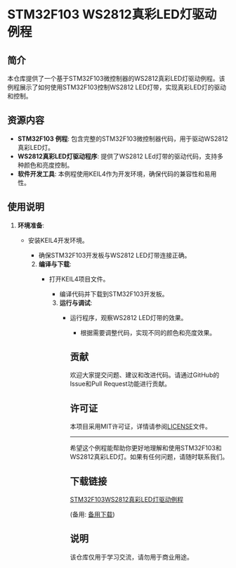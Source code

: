 # STM32F103 WS2812真彩LED灯驱动例程

## 简介

本仓库提供了一个基于STM32F103微控制器的WS2812真彩LED灯驱动例程。该例程展示了如何使用STM32F103控制WS2812 LED灯带，实现真彩LED灯的驱动和控制。

## 资源内容

- **STM32F103 例程**: 包含完整的STM32F103微控制器代码，用于驱动WS2812真彩LED灯。
- **WS2812真彩LED灯驱动程序**: 提供了WS2812 LEd灯带的驱动代码，支持多种颜色和亮度控制。
- **软件开发工具**: 本例程使用KEIL4作为开发环境，确保代码的兼容性和易用性。

## 使用说明

1. **环境准备**:
   - 安装KEIL4开发环境。
      - 确保STM32F103开发板与WS2812 LED灯带连接正确。

      2. **编译与下载**:
         - 打开KEIL4项目文件。
            - 编译代码并下载到STM32F103开发板。

            3. **运行与调试**:
               - 运行程序，观察WS2812 LED灯带的效果。
                  - 根据需要调整代码，实现不同的颜色和亮度效果。

                  ## 贡献

                  欢迎大家提交问题、建议和改进代码。请通过GitHub的Issue和Pull Request功能进行贡献。

                  ## 许可证

                  本项目采用MIT许可证，详情请参阅[LICENSE](LICENSE)文件。

                  ---

                  希望这个例程能帮助你更好地理解和使用STM32F103和WS2812真彩LED灯。如果有任何问题，请随时联系我们。

                  ## 下载链接
                  [STM32F103WS2812真彩LED灯驱动例程](https://pan.quark.cn/s/abe051a2bc2a) 

                  (备用: [备用下载](https://pan.baidu.com/s/1ExbbD4Scyz3_v_Gsv553-w?pwd=1234))

                  ## 说明

                  该仓库仅用于学习交流，请勿用于商业用途。

